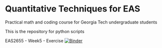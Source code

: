 # Quantitative Techniques for EAS 
Practical math and coding course for Georgia Tech undergraduate students

This is the repository for python scripts

EAS2655 - Week5 - Exercise [![Binder](https://mybinder.org/badge_logo.svg)](https://mybinder.org/v2/gh/eas2655-taka/python_scripts/HEAD?filepath=F2021%2FWeek5_exercise.ipynb)
